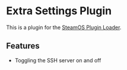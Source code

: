 # Extra Settings Plugin

This is a plugin for the [SteamOS Plugin Loader](https://github.com/SteamDeckHomebrew/PluginLoader).

## Features

- Toggling the SSH server on and off